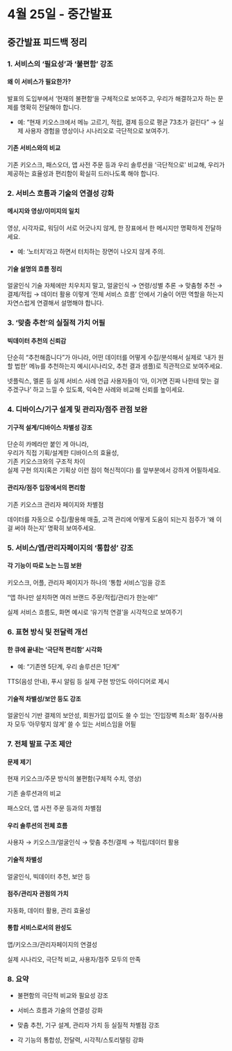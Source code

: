 # 4월 25일 - 중간발표

## 중간발표 피드백 정리

### 1. 서비스의 ‘필요성’과 ‘불편함’ 강조

#### 왜 이 서비스가 필요한가?

발표의 도입부에서 ‘현재의 불편함’을 구체적으로 보여주고, 우리가 해결하고자 하는 문제를 명확히 전달해야 합니다.

- 예: “현재 키오스크에서 메뉴 고르기, 적립, 결제 등으로 평균 73초가 걸린다” → 실제 사용자 경험을 영상이나 시나리오로 극단적으로 보여주기.

#### 기존 서비스와의 비교

기존 키오스크, 패스오더, 앱 사전 주문 등과 우리 솔루션을 ‘극단적으로’ 비교해, 우리가 제공하는 효율성과 편리함이 확실히 드러나도록 해야 합니다.

### 2. 서비스 흐름과 기술의 연결성 강화

#### 메시지와 영상/이미지의 일치

영상, 시각자료, 워딩이 서로 어긋나지 않게, 한 장표에서 한 메시지만 명확하게 전달하세요.

- 예: ‘노터치’라고 하면서 터치하는 장면이 나오지 않게 주의.

#### 기술 설명의 흐름 정리

얼굴인식 기술 자체에만 치우치지 말고,
얼굴인식 → 연령/성별 추론 → 맞춤형 추천 → 결제/적립 → 데이터 활용
이렇게 ‘전체 서비스 흐름’ 안에서 기술이 어떤 역할을 하는지 자연스럽게 연결해서 설명해야 합니다.

### 3. ‘맞춤 추천’의 실질적 가치 어필

#### 빅데이터 추천의 신뢰감

단순히 “추천해줍니다”가 아니라,
어떤 데이터를 어떻게 수집/분석해서
실제로 ‘내가 원할 법한’ 메뉴를 추천하는지
예시(시나리오, 추천 결과 샘플)로 직관적으로 보여주세요.

넷플릭스, 멜론 등 실제 서비스 사례 언급
사용자들이 ‘아, 이거면 진짜 나한테 맞는 걸 주겠구나’ 하고 느낄 수 있도록, 익숙한 사례와 비교해 신뢰를 높이세요.

### 4. 디바이스/기구 설계 및 관리자/점주 관점 보완

#### 기구적 설계/디바이스 차별성 강조

단순히 카메라만 붙인 게 아니라,  
우리가 직접 기획/설계한 디바이스의 효율성,  
기존 키오스크와의 구조적 차이  
실제 구현 의지(혹은 기획상 이런 점이 혁신적이다)
를 앞부분에서 강하게 어필하세요.

#### 관리자/점주 입장에서의 편리함

기존 키오스크 관리자 페이지와 차별점

데이터를 자동으로 수집/활용해 매출, 고객 관리에 어떻게 도움이 되는지
점주가 ‘왜 이걸 써야 하는지’ 명확히 보여주세요.

### 5. 서비스/앱/관리자페이지의 ‘통합성’ 강조

#### 각 기능이 따로 노는 느낌 보완

키오스크, 어플, 관리자 페이지가 하나의 ‘통합 서비스’임을 강조

“앱 하나만 설치하면 여러 브랜드 주문/적립/관리가 한눈에!”

실제 서비스 흐름도, 화면 예시로 ‘유기적 연결’을 시각적으로 보여주기

### 6. 표현 방식 및 전달력 개선

#### 한 큐에 끝내는 ‘극단적 편리함’ 시각화

- 예: “기존엔 5단계, 우리 솔루션은 1단계”

TTS(음성 안내), 푸시 알림 등 실제 구현 방안도 아이디어로 제시

#### 기술적 차별성/보안 등도 강조

얼굴인식 기반 결제의 보안성,
회원가입 없이도 쓸 수 있는 ‘진입장벽 최소화’
점주/사용자 모두 ‘아무렇지 않게’ 쓸 수 있는 서비스임을 어필

### 7. 전체 발표 구조 제안

#### 문제 제기

현재 키오스크/주문 방식의 불편함(구체적 수치, 영상)

기존 솔루션과의 비교

패스오더, 앱 사전 주문 등과의 차별점

#### 우리 솔루션의 전체 흐름

사용자 → 키오스크/얼굴인식 → 맞춤 추천/결제 → 적립/데이터 활용

#### 기술적 차별성

얼굴인식, 빅데이터 추천, 보안 등

#### 점주/관리자 관점의 가치

자동화, 데이터 활용, 관리 효율성

#### 통합 서비스로서의 완성도

앱/키오스크/관리자페이지의 연결성

실제 시나리오, 극단적 비교, 사용자/점주 모두의 만족

### 8. 요약

- 불편함의 극단적 비교와 필요성 강조

- 서비스 흐름과 기술의 연결성 강화

- 맞춤 추천, 기구 설계, 관리자 가치 등 실질적 차별점 강조

- 각 기능의 통합성, 전달력, 시각적/스토리텔링 강화
